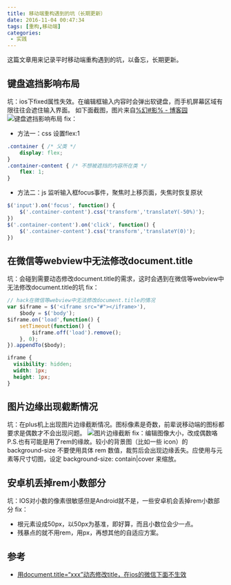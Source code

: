 ```yaml
---
title: 移动端重构遇到的坑（长期更新）
date: 2016-11-04 00:47:34
tags: [重构,移动端]
categories:
 - 实践
---
```

这篇文章用来记录平时移动端重构遇到的坑，以备忘，长期更新。
<!-- more -->

## 键盘遮挡影响布局
坑：ios下fixed属性失效。在编辑框输入内容时会弹出软键盘，而手机屏幕区域有限往往会遮住输入界面。
如下面截图，图片来自[%幻#影% - 博客园](http://www.cnblogs.com/cmblogs/p/4448336.html)
![键盘遮挡影响布局](/static/2016/11/experience-1-2.jpg)
fix：
 - 方法一：css 设置flex:1
``` css
.container { /* 父类 */
    display: flex;
}
.container-content { /* 不想被遮挡的内容所在类 */
    flex: 1;
}
```
 - 方法二：js 监听输入框focus事件，聚焦时上移页面，失焦时恢复原状
``` js
$('input').on('focus', function() {
    $('.container-content').css('transform','translateY(-50%)');
})
$('.container-content').on('click', function() {
    $('.container-content').css('transform','translateY(0)');
})
```

## 在微信等webview中无法修改document.title
坑：会碰到需要动态修改document.title的需求，这时会遇到在微信等webview中无法修改document.title的坑
fix：
``` js
// hack在微信等webview中无法修改document.title的情况
var $iframe = $('<iframe src="#"></iframe>'),
    $body = $('body');
$iframe.on('load',function() {
    setTimeout(function() {
        $iframe.off('load').remove();
    }, 0);
}).appendTo($body);
```
``` css
iframe {
  visibility: hidden;
  width: 1px;
  height: 1px;
}
```

## 图片边缘出现截断情况
坑：在plus机上出现图片边缘截断情况。图标像素是奇数，前辈说移动端的图标都要求是偶数才不会出现问题。
![图片边缘截断](/static/2016/11/experience-1-1.jpeg)
fix：编辑图像大小，改成偶数咯
P.S.也有可能是用了rem的缘故。较小的背景图（比如一些 icon）的 background-size 不要使用具体 rem 数值，裁剪后会出现边缘丢失。应使用与元素等尺寸切图，设定 background-size: contain|cover 来缩放。

## 安卓机丢掉rem小数部分
坑：IOS对小数的像素很敏感但是Android就不是，一些安卓机会丢掉rem小数部分
fix：
 - 根元素设成50px，以50px为基准，即好算，而且小数位会少一点。
 - 残暴点的就不用rem，用px，再想其他的自适应方案。


## 参考
 - [用document.title=“xxx”动态修改title，在ios的微信下面不生效](https://segmentfault.com/q/1010000002926291)
